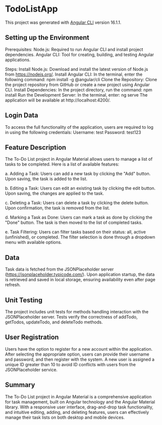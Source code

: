 # TodoListApp

This project was generated with [Angular CLI](https://github.com/angular/angular-cli) version 16.1.1.

## Setting up the Environment

Prerequisites:
Node.js: Required to run Angular CLI and install project dependencies.
Angular CLI: Tool for creating, building, and testing Angular applications.

Steps:
Install Node.js: Download and install the latest version of Node.js from https://nodejs.org/.
Install Angular CLI: In the terminal, enter the following command: npm install -g @angular/cli
Clone the Repository: Clone the project repository from GitHub or create a new project using Angular CLI.
Install Dependencies: In the project directory, run the command: npm install
Run the Development Server: In the terminal, enter: ng serve
The application will be available at http://localhost:4200/.

## Login Data

To access the full functionality of the application, users are required to log in using the following credentials:
Username: test
Password: test123

## Feature Description

The To-Do List project in Angular Material allows users to manage a list of tasks to be completed. Here is a list of available features:

a. Adding a Task: Users can add a new task by clicking the "Add" button. Upon saving, the task is added to the list.

b. Editing a Task: Users can edit an existing task by clicking the edit button. Upon saving, the changes are applied to the task.

c. Deleting a Task: Users can delete a task by clicking the delete button. Upon confirmation, the task is removed from the list.

d. Marking a Task as Done: Users can mark a task as done by clicking the "Done" button. The task is then moved to the list of completed tasks.

e. Task Filtering: Users can filter tasks based on their status: all, active (unfinished), or completed. The filter selection is done through a dropdown menu with available options.

## Data

Task data is fetched from the JSONPlaceholder server (https://jsonplaceholder.typicode.com/). Upon application startup, the data is retrieved and saved in local storage, ensuring availability even after page refresh.

## Unit Testing

The project includes unit tests for methods handling interaction with the JSONPlaceholder server. Tests verify the correctness of addTodo, getTodos, updateTodo, and deleteTodo methods.

## User Registration

Users have the option to register for a new account within the application. After selecting the appropriate option, users can provide their username and password, and then register with the system. A new user is assigned a unique ID greater than 10 to avoid ID conflicts with users from the JSONPlaceholder service.

## Summary
The To-Do List project in Angular Material is a comprehensive application for task management, built on Angular technology and the Angular Material library. With a responsive user interface, drag-and-drop task functionality, and intuitive editing, adding, and deleting features, users can effectively manage their task lists on both desktop and mobile devices.
